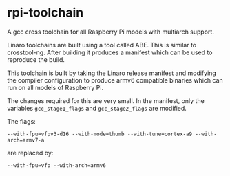 # rpi-toolchain

A gcc cross toolchain for all Raspberry Pi models with multiarch support.

Linaro toolchains are built using a tool called ABE. This is similar to
crosstool-ng. After building it produces a manifest which can be used to
reproduce the build.

This toolchain is built by taking the Linaro release manifest and modifying
the compiler configuration to produce armv6 compatible binaries which can
run on all models of Raspberry Pi.

The changes required for this are very small. In the manifest, only the
variables `gcc_stage1_flags` and `gcc_stage2_flags` are modified.

The flags:

    --with-fpu=vfpv3-d16 --with-mode=thumb --with-tune=cortex-a9 --with-arch=armv7-a

are replaced by:

    --with-fpu=vfp --with-arch=armv6
